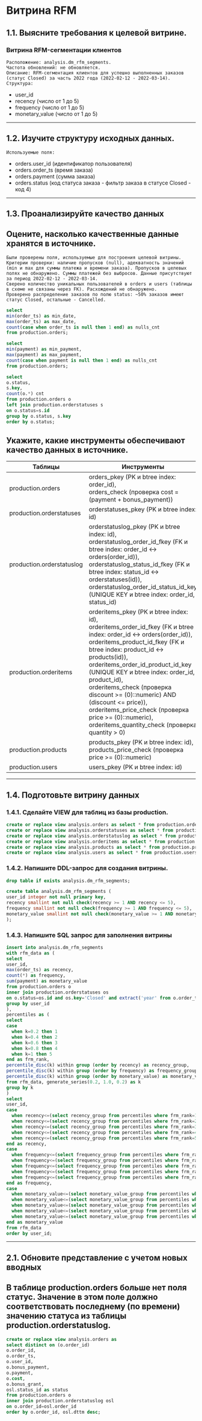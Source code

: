 # Витрина RFM

## 1.1. Выясните требования к целевой витрине.

### Витрина RFM-сегментации клиентов
`Расположение: analysis.dm_rfm_segments.` <br>
`Частота обновлений: не обновляется.` <br>
`Описание: RFM-сегментация клиентов для успешно выполненных заказов (статус Closed) за часть 2022 года (2022-02-12 - 2022-03-14).` <br>
`Структура:` <br>
- user_id
- recency (число от 1 до 5)
- frequency (число от 1 до 5)
- monetary_value (число от 1 до 5)

-----------

## 1.2. Изучите структуру исходных данных.

`Используемые поля:` <br>
- orders.user_id (идентификатор пользователя)
- orders.order_ts (время заказа)
- orders.payment (сумма заказа)
- orders.status (код статуса заказа - фильтр заказа в статусе Closed - код 4)

-----------

## 1.3. Проанализируйте качество данных

## Оцените, насколько качественные данные хранятся в источнике.
`Были проверены поля, используемые для построения целевой витрины.` <br>
`Критерии проверки: наличие пропусков (null), адекватность значений (min и max для суммы платежа и времени заказа). Пропусков в целевых полях не обнаружено. Суммы платежей без выбросов. Данные присутствуют за период 2022-02-12 - 2022-03-14.` <br>
`Сверено количество уникальных пользователей в orders и users (таблицы в схеме не связаны через FK). Расхождений не обнаружено.` <br>
`Проверено распределение заказов по полю status: ~50% заказов имеют статус Closed, остальные - Cancelled.`

```SQL
select
min(order_ts) as min_date,
max(order_ts) as max_date,
count(case when order_ts is null then 1 end) as nulls_cnt
from production.orders;

select
min(payment) as min_payment,
max(payment) as max_payment,
count(case when payment is null then 1 end) as nulls_cnt
from production.orders;

select
o.status,
s.key,
count(o.*) cnt
from production.orders o
left join production.orderstatuses s
on o.status=s.id
group by o.status, s.key
order by o.status;
```

## Укажите, какие инструменты обеспечивают качество данных в источнике.

| Таблицы             | Инструменты                      |
| ------------------- | --------------------------- |
| production.orders | orders_pkey (PK и btree index: order_id), <br> orders_check (проверка cost = (payment + bonus_payment)) |
| production.orderstatuses | orderstatuses_pkey (PK и btree index: id) |
| production.orderstatuslog | orderstatuslog_pkey (PK и btree index: id), <br> orderstatuslog_order_id_fkey (FK и btree index: order_id <-> orders(order_id)), <br> orderstatuslog_status_id_fkey (FK и btree index: status_id <-> orderstatuses(id)), <br> orderstatuslog_order_id_status_id_key (UNIQUE KEY и btree index: order_id, status_id) |
| production.orderitems | orderitems_pkey (PK и btree index: id), <br> orderitems_order_id_fkey (FK и btree index: order_id <-> orders(order_id)), <br> orderitems_product_id_fkey (FK и btree index: product_id <-> products(id)), <br> orderitems_order_id_product_id_key (UNIQUE KEY и btree index: order_id, product_id), <br> orderitems_check (проверка discount >= (0)::numeric) AND (discount <= price)), <br> orderitems_price_check (проверка price >= (0)::numeric), <br> orderitems_quantity_check (проверка quantity > 0) |
| production.products | products_pkey (PK и btree index: id), <br> products_price_check (проверка price >= (0)::numeric) |
| production.users | users_pkey (PK и btree index: id) |

-----------

## 1.4. Подготовьте витрину данных

### 1.4.1. Сделайте VIEW для таблиц из базы production.

```SQL
create or replace view analysis.orders as select * from production.orders;
create or replace view analysis.orderstatuses as select * from production.orderstatuses;
create or replace view analysis.orderstatuslog as select * from production.orderstatuslog;
create or replace view analysis.orderitems as select * from production.orderitems;
create or replace view analysis.products as select * from production.products;
create or replace view analysis.users as select * from production.users;
```

### 1.4.2. Напишите DDL-запрос для создания витрины.

```SQL
drop table if exists analysis.dm_rfm_segments;

create table analysis.dm_rfm_segments (
user_id integer not null primary key,
recency smallint not null check(recency >= 1 AND recency <= 5),
frequency smallint not null check(frequency >= 1 AND frequency <= 5),
monetary_value smallint not null check(monetary_value >= 1 AND monetary_value <= 5)
);
```

### 1.4.3. Напишите SQL запрос для заполнения витрины

```SQL
insert into analysis.dm_rfm_segments
with rfm_data as (
select
user_id,
max(order_ts) as recency,
count(*) as frequency,
sum(payment) as monetary_value
from production.orders o
inner join production.orderstatuses os
on o.status=os.id and os.key='Closed' and extract('year' from o.order_ts)=2022
group by user_id
),
percentiles as (
select
case
  when k=0.2 then 1
  when k=0.4 then 2
  when k=0.6 then 3
  when k=0.8 then 4
  when k=1 then 5
end as frm_rank,
percentile_disc(k) within group (order by recency) as recency_group,
percentile_disc(k) within group (order by frequency) as frequency_group,
percentile_disc(k) within group (order by monetary_value) as monetary_value_group
from rfm_data, generate_series(0.2, 1.0, 0.2) as k
group by k
)
select
user_id,
case
  when recency<=(select recency_group from percentiles where frm_rank=1) then 1
  when recency<=(select recency_group from percentiles where frm_rank=2) then 2
  when recency<=(select recency_group from percentiles where frm_rank=3) then 3
  when recency<=(select recency_group from percentiles where frm_rank=4) then 4
  when recency<=(select recency_group from percentiles where frm_rank=5) then 5
end as recency,
case
  when frequency<=(select frequency_group from percentiles where frm_rank=1) then 1
  when frequency<=(select frequency_group from percentiles where frm_rank=2) then 2
  when frequency<=(select frequency_group from percentiles where frm_rank=3) then 3
  when frequency<=(select frequency_group from percentiles where frm_rank=4) then 4
  when frequency<=(select frequency_group from percentiles where frm_rank=5) then 5
end as frequency,
case
  when monetary_value<=(select monetary_value_group from percentiles where frm_rank=1) then 1
  when monetary_value<=(select monetary_value_group from percentiles where frm_rank=2) then 2
  when monetary_value<=(select monetary_value_group from percentiles where frm_rank=3) then 3
  when monetary_value<=(select monetary_value_group from percentiles where frm_rank=4) then 4
  when monetary_value<=(select monetary_value_group from percentiles where frm_rank=5) then 5
end as monetary_value
from rfm_data
order by user_id;
```

-----------

## 2.1. Обновите представление с учетом новых вводных

## В таблице production.orders больше нет поля статус. Значение в этом поле должно соответствовать последнему (по времени) значению статуса из таблицы production.orderstatuslog.

```SQL
create or replace view analysis.orders as
select distinct on (o.order_id)
o.order_id,
o.order_ts,
o.user_id,
o.bonus_payment,
o.payment,
o.cost,
o.bonus_grant,
osl.status_id as status
from production.orders o
inner join production.orderstatuslog osl
on o.order_id=osl.order_id
order by o.order_id, osl.dttm desc;
```
